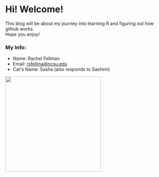 # Hi! Welcome!  
This blog will be about my journey into learning R and figuring out how github works.  
Hope you enjoy!

### My Info:
* Name: Rachel Fellman
* Email: rsfellma@ncsu.edu  
* Cat's Name: Sasha (also responds to Sashimi)  

<img src ="https://github.com/rsfellman/rsfellman.github.io/assets/142813944/21b48cf3-1a98-477a-ab1f-8cf4619b6987" width = "300" height = "300">

